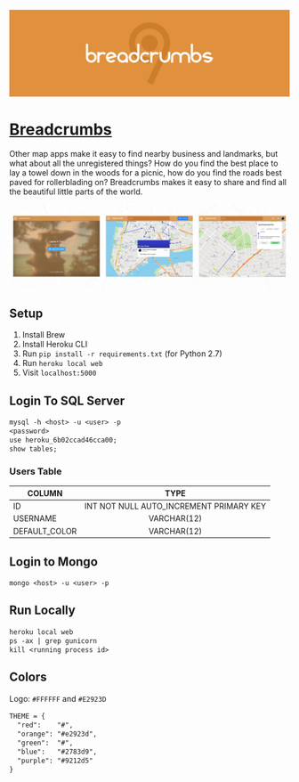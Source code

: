 ![Breadcrumbs Logo](https://raw.githubusercontent.com/pjflanagan/breadcrumbs/master/_readme/header.png)

# [Breadcrumbs](http://breadcrumbs-map.herokuapp.com/)

Other map apps make it easy to find nearby business and landmarks, but what about all the unregistered things? How do you find the best place to lay a towel down in the woods for a picnic, how do you find the roads best paved for rollerblading on? Breadcrumbs makes it easy to share and find all the beautiful little parts of the world.

![Breadcrumbs Screenshots](https://raw.githubusercontent.com/pjflanagan/breadcrumbs/master/_readme/screenshots.png)

## Setup
1. Install Brew
2. Install Heroku CLI
3. Run `pip install -r requirements.txt` (for Python 2.7)
4. Run `heroku local web`
5. Visit `localhost:5000`

## Login To SQL Server
```
mysql -h <host> -u <user> -p
<password>
use heroku_6b02ccad46cca00;
show tables;
```

### Users Table
| COLUMN        | TYPE                                    |
| ------------- |:---------------------------------------:|
| ID            | INT NOT NULL AUTO_INCREMENT PRIMARY KEY | INCORRECT (SEE user_table.sql)
| USERNAME      | VARCHAR(12)                             |
| DEFAULT_COLOR | VARCHAR(12)                             |

## Login to Mongo
```
mongo <host> -u <user> -p
```

## Run Locally
```
heroku local web
ps -ax | grep gunicorn
kill <running process id>
```

## Colors

Logo: `#FFFFFF` and `#E2923D`

```
THEME = {
  "red":    "#",
  "orange": "#e2923d",
  "green":  "#", 
  "blue":   "#2783d9",
  "purple": "#9212d5"
}
```
